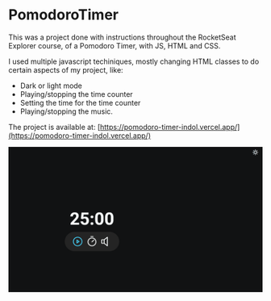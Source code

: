 # PomodoroTimer
This was a project done with instructions throughout the RocketSeat Explorer course, of a Pomodoro Timer, with JS, HTML and CSS.

I used multiple javascript techiniques, mostly changing HTML classes to do certain aspects of my project, like:
- Dark or light mode
- Playing/stopping the time counter
- Setting the time for the time counter
- Playing/stopping the music.

The project is available at: [https://pomodoro-timer-indol.vercel.app/](https://pomodoro-timer-indol.vercel.app/)

<div align="center">
  <img src="./.github/gif.gif" alt="project-gif">
</div>



